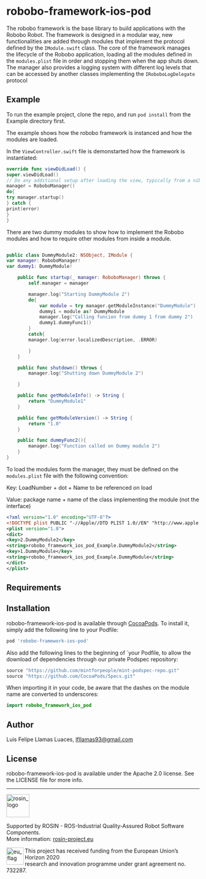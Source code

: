 # robobo-framework-ios-pod

The robobo framework is the base library to build applications with the Robobo Robot. The framework is designed in a modular way, new functionalities are added through modules that implement the protocol defined by the ```IModule.swift``` class. The core of the framework manages the lifecycle of the Robobo application, loading all the modules defined in the ```modules.plist``` file in order and stopping them when the app shuts down. The manager also provides a logging system with different log levels that can be accessed by another classes implementing the ```IRoboboLogDelegate``` protocol

## Example

To run the example project, clone the repo, and run `pod install` from the Example directory first.

The example shows how the robobo framework is instanced and how the modules are loaded.

In the ```ViewController.swift``` file is demonstarted how the framework is instantiated:

```swift
override func viewDidLoad() {
super.viewDidLoad()
// Do any additional setup after loading the view, typically from a nib.
manager = RoboboManager()
do{
try manager.startup()
} catch {
print(error)
}
}
```

There are two dummy modules to show how to implement the Robobo modules and how to require other modules from inside a module.

```swift

public class DummyModule2: NSObject, IModule {
var manager: RoboboManager!
var dummy1: DummyModule!

    public func startup(_ manager: RoboboManager) throws {
        self.manager = manager

        manager.log("Starting DummyModule 2")
        do{
            var module = try manager.getModuleInstance("DummyModule")
            dummy1 = module as? DummyModule
            manager.log("Calling funcion from dummy 1 from dummy 2")
            dummy1.dummyFunc1()
        }
        catch{
        manager.log(error.localizedDescription, .ERROR)

        }
    }

    public func shutdown() throws {
        manager.log("Shutting down DummyModule 2")

    }

    public func getModuleInfo() -> String {
        return "DummyModule1"
    }

    public func getModuleVersion() -> String {
        return "1.0"
    }

    public func dummyFunc2(){
        manager.log("Function called on Dummy module 2")
    }
}

```

To load the modules form the manager, they must be defined on the ```modules.plist``` file with the following convention:

Key: LoadNumber + dot + Name to be referenced on load

Value: package name + name of the class implementing the module (not the interface)

```xml
<?xml version="1.0" encoding="UTF-8"?>
<!DOCTYPE plist PUBLIC "-//Apple//DTD PLIST 1.0//EN" "http://www.apple.com/DTDs/PropertyList-1.0.dtd">
<plist version="1.0">
<dict>
<key>2.DummyModule2</key>
<string>robobo_framework_ios_pod_Example.DummyModule2</string>
<key>1.DummyModule</key>
<string>robobo_framework_ios_pod_Example.DummyModule</string>
</dict>
</plist>
```

## Requirements

## Installation

robobo-framework-ios-pod is available through [CocoaPods](https://cocoapods.org). To install
it, simply add the following line to your Podfile:

```ruby
pod 'robobo-framework-ios-pod'
```

Also add the following lines to the beginning of `your Podfile, to allow the download of dependencies through our private Podspec repository:

```ruby
source "https://github.com/mintforpeople/mint-podspec-repo.git"
source "https://github.com/CocoaPods/Specs.git"
```

When importing it in your code, be aware that the dashes on the module name are converted to underscores:

```swift
import robobo_framework_ios_pod
```

## Author

Luis Felipe Llamas Luaces, lfllamas93@gmail.com

## License

robobo-framework-ios-pod is available under the Apache 2.0 license. See the LICENSE file for more info.

***
<!-- 
    ROSIN acknowledgement from the ROSIN press kit
    @ https://github.com/rosin-project/press_kit
-->

<a href="http://rosin-project.eu">
  <img src="http://rosin-project.eu/wp-content/uploads/rosin_ack_logo_wide.png" 
       alt="rosin_logo" height="60" >
</a>

Supported by ROSIN - ROS-Industrial Quality-Assured Robot Software Components.  
More information: <a href="http://rosin-project.eu">rosin-project.eu</a>

<img src="http://rosin-project.eu/wp-content/uploads/rosin_eu_flag.jpg" 
     alt="eu_flag" height="45" align="left" >  

This project has received funding from the European Union’s Horizon 2020  
research and innovation programme under grant agreement no. 732287. 
